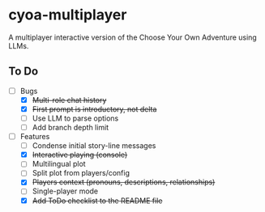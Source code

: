 # cyoa-multiplayer

A multiplayer interactive version of the Choose Your Own Adventure using LLMs.

## To Do

- [ ] Bugs
  - [x] ~~Multi-role chat history~~
  - [x] ~~First prompt is introductory, not delta~~
  - [ ] Use LLM to parse options
  - [ ] Add branch depth limit
- [ ] Features
  - [ ] Condense initial story-line messages
  - [x] ~~Interactive playing (console)~~
  - [ ] Multilingual plot
  - [ ] Split plot from players/config
  - [x] ~~Players context (pronouns, descriptions, relationships)~~
  - [ ] Single-player mode
  - [x] ~~Add ToDo checklist to the README file~~
